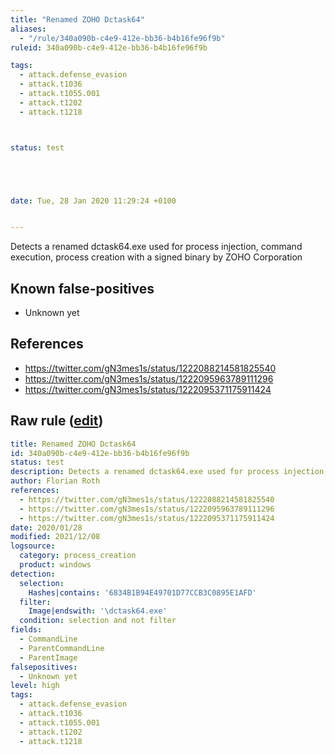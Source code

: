 ```yaml
---
title: "Renamed ZOHO Dctask64"
aliases:
  - "/rule/340a090b-c4e9-412e-bb36-b4b16fe96f9b"
ruleid: 340a090b-c4e9-412e-bb36-b4b16fe96f9b

tags:
  - attack.defense_evasion
  - attack.t1036
  - attack.t1055.001
  - attack.t1202
  - attack.t1218



status: test





date: Tue, 28 Jan 2020 11:29:24 +0100


---
```


Detects a renamed dctask64.exe used for process injection, command execution, process creation with a signed binary by ZOHO Corporation

<!--more-->


## Known false-positives

* Unknown yet



## References

* https://twitter.com/gN3mes1s/status/1222088214581825540
* https://twitter.com/gN3mes1s/status/1222095963789111296
* https://twitter.com/gN3mes1s/status/1222095371175911424


## Raw rule ([edit](https://github.com/SigmaHQ/sigma/edit/master/rules/windows/process_creation/proc_creation_win_susp_renamed_dctask64.yml))
```yaml
title: Renamed ZOHO Dctask64
id: 340a090b-c4e9-412e-bb36-b4b16fe96f9b
status: test
description: Detects a renamed dctask64.exe used for process injection, command execution, process creation with a signed binary by ZOHO Corporation
author: Florian Roth
references:
  - https://twitter.com/gN3mes1s/status/1222088214581825540
  - https://twitter.com/gN3mes1s/status/1222095963789111296
  - https://twitter.com/gN3mes1s/status/1222095371175911424
date: 2020/01/28
modified: 2021/12/08
logsource:
  category: process_creation
  product: windows
detection:
  selection:
    Hashes|contains: '6834B1B94E49701D77CCB3C0895E1AFD'
  filter:
    Image|endswith: '\dctask64.exe'
  condition: selection and not filter
fields:
  - CommandLine
  - ParentCommandLine
  - ParentImage
falsepositives:
  - Unknown yet
level: high
tags:
  - attack.defense_evasion
  - attack.t1036
  - attack.t1055.001
  - attack.t1202
  - attack.t1218

```
